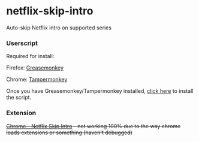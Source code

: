 # netflix-skip-intro
Auto-skip Netflix intro on supported series

### Userscript
Required for install:

Firefox: [Greasemonkey](https://addons.mozilla.org/en-US/firefox/addon/greasemonkey/)

Chrome: [Tampermonkey](https://chrome.google.com/webstore/detail/tampermonkey/dhdgffkkebhmkfjojejmpbldmpobfkfo)

Once you have Greasemonkey/Tampermonkey installed, [click here](https://github.com/noahkiss/netflix-skip-intro/raw/master/netflix-skip-intro.user.js) to install the script.

### Extension
~~[Chrome - Netflix Skip Intro](https://chrome.google.com/webstore/detail/netflix-skip-intro/ljekjikpaonjihlpllojbdacdenmnfpn) - not working 100% due to the way chrome loads extensions or something (haven't debugged)~~
